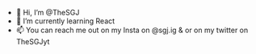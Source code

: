 - 👋 Hi, I’m @TheSGJ
- 🌱 I’m currently learning React
- 📫 You can reach me out on my Insta on @sgj.ig & or on my twitter on TheSGJyt
<!---
# My GitHub Stats:
[![Ryo-ma's github trophy](https://github-profile-trophy.vercel.app/?username=TheSGJ&row=1)](https://github.com/ryo-ma/github-profile-trophy)

TheSGJ/TheSGJ is a ✨ special ✨ repository because its `README.md` (this file) appears on your GitHub profile.
You can click the Preview link to take a look at your changes.
--->
